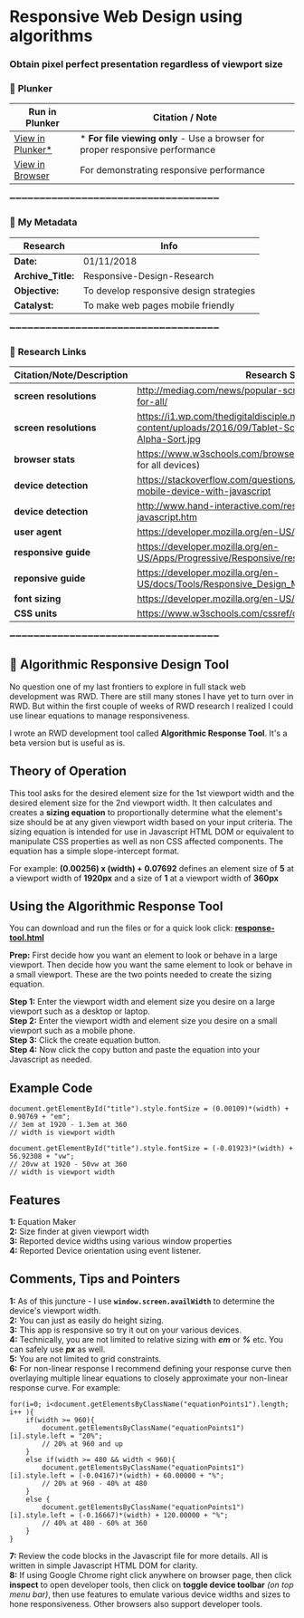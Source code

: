 # Responsive Web Design using algorithms

### **Obtain pixel perfect presentation regardless of viewport size** 


### :arrow_down_small: **Plunker**
Run in Plunker | Citation / Note
----------------------------------------------------------------------------|--------------------------------------------------------
[View in Plunker*](https://plnkr.co/edit/Kycfo9gBu5gfeR5jTkyy?p=info) | * **For file viewing only** - Use a browser for proper responsive performance
[View in Browser](http://www.tarptiedown.com/response/response-tool.html) | For demonstrating responsive performance

:heavy_minus_sign::heavy_minus_sign::heavy_minus_sign::heavy_minus_sign::heavy_minus_sign::heavy_minus_sign::heavy_minus_sign::heavy_minus_sign::heavy_minus_sign::heavy_minus_sign::heavy_minus_sign::heavy_minus_sign::heavy_minus_sign::heavy_minus_sign::heavy_minus_sign::heavy_minus_sign::heavy_minus_sign::heavy_minus_sign::heavy_minus_sign::heavy_minus_sign::heavy_minus_sign::heavy_minus_sign::heavy_minus_sign::heavy_minus_sign::heavy_minus_sign::heavy_minus_sign::heavy_minus_sign::heavy_minus_sign::heavy_minus_sign::heavy_minus_sign::heavy_minus_sign::heavy_minus_sign::heavy_minus_sign::heavy_minus_sign::heavy_minus_sign:

### :arrow_down_small: **My Metadata**
**Research**          |  **Info** 
------------------- | ------------------------------------------------------------------------
**Date:**           | 01/11/2018
**Archive_Title:**  | Responsive-Design-Research
**Objective:**      | To develop responsive design strategies
**Catalyst:**       | To make web pages mobile friendly                                                                   

:heavy_minus_sign::heavy_minus_sign::heavy_minus_sign::heavy_minus_sign::heavy_minus_sign::heavy_minus_sign::heavy_minus_sign::heavy_minus_sign::heavy_minus_sign::heavy_minus_sign::heavy_minus_sign::heavy_minus_sign::heavy_minus_sign::heavy_minus_sign::heavy_minus_sign::heavy_minus_sign::heavy_minus_sign::heavy_minus_sign::heavy_minus_sign::heavy_minus_sign::heavy_minus_sign::heavy_minus_sign::heavy_minus_sign::heavy_minus_sign::heavy_minus_sign::heavy_minus_sign::heavy_minus_sign::heavy_minus_sign::heavy_minus_sign::heavy_minus_sign::heavy_minus_sign::heavy_minus_sign::heavy_minus_sign::heavy_minus_sign::heavy_minus_sign:

### :arrow_down_small: **Research Links**
**Citation/Note/Description**    | **Research Sources**                                                
---------------------- | ---------------------------------------------------------------------------
**screen resolutions** | http://mediag.com/news/popular-screen-resolutions-designing-for-all/ 
**screen resolutions** | https://i1.wp.com/thedigitaldisciple.net/wp-content/uploads/2016/09/Tablet-Screen-Master-2016-09-21-Alpha-Sort.jpg
**browser stats**      | https://www.w3schools.com/browsers/default.asp   (browser statistics for all devices) 
**device detection**   | https://stackoverflow.com/questions/6666907/how-to-detect-a-mobile-device-with-javascript 
**device detection**   | http://www.hand-interactive.com/resources/detect-mobile-javascript.htm
**user agent**         | https://developer.mozilla.org/en-US/search?q=navigator.userAgent
**responsive guide**   | https://developer.mozilla.org/en-US/Apps/Progressive/Responsive/responsive_design_building_blocks
**reponsive guide**    | https://developer.mozilla.org/en-US/docs/Tools/Responsive_Design_Mode
**font sizing**        | https://developer.mozilla.org/en-US/docs/Web/CSS/font-size
**CSS units**          | https://www.w3schools.com/cssref/css_units.asp

:heavy_minus_sign::heavy_minus_sign::heavy_minus_sign::heavy_minus_sign::heavy_minus_sign::heavy_minus_sign::heavy_minus_sign::heavy_minus_sign::heavy_minus_sign::heavy_minus_sign::heavy_minus_sign::heavy_minus_sign::heavy_minus_sign::heavy_minus_sign::heavy_minus_sign::heavy_minus_sign::heavy_minus_sign::heavy_minus_sign::heavy_minus_sign::heavy_minus_sign::heavy_minus_sign::heavy_minus_sign::heavy_minus_sign::heavy_minus_sign::heavy_minus_sign::heavy_minus_sign::heavy_minus_sign::heavy_minus_sign::heavy_minus_sign::heavy_minus_sign::heavy_minus_sign::heavy_minus_sign::heavy_minus_sign::heavy_minus_sign::heavy_minus_sign:

## :arrow_down_small: **Algorithmic Responsive Design Tool**

No question one of my last frontiers to explore in full stack web development was RWD. There are still many stones I have yet to turn over in RWD. But within the first couple of weeks of RWD research I realized I could use linear equations to manage responsiveness.

I wrote an RWD development tool called **Algorithmic Response Tool**. It's a beta version but is useful as is.

## Theory of Operation
This tool asks for the desired element size for the 1st viewport width and the desired element size for the 2nd viewport width. It then calculates and creates a **sizing equation** to proportionally determine what the element's size should be at any given viewport width based on your input criteria. The sizing equation is intended for use in Javascript HTML DOM or equivalent to manipulate CSS properties as well as non CSS affected components. The equation has a simple slope-intercept format.

For example: **(0.00256) x (width) + 0.07692** defines an element size
of **5** at a viewport width of **1920px** and a size of **1** at a viewport width of **360px**


## Using the Algorithmic Response Tool
You can download and run the files or for a quick look click: [**response-tool.html**](http://www.tarptiedown.com/response/response-tool.html)

**Prep:** First decide how you want an element to look or behave in a large viewport. Then decide how you want the same element to look or behave in a small viewport. These are the two points needed to create the sizing equation.

**Step 1:** Enter the viewport width and element size you desire on a large viewport such as a desktop or laptop.   
**Step 2:** Enter the viewport width and element size you desire on a small viewport such as a mobile phone.    
**Step 3:** Click the create equation button.    
**Step 4:** Now click the copy button and paste the equation into your Javascript as needed.

## Example Code
    document.getElementById("title").style.fontSize = (0.00109)*(width) + 0.90769 + "em";      
    // 3em at 1920 - 1.3em at 360
    // width is viewport width
    
    document.getElementById("title").style.fontSize = (-0.01923)*(width) + 56.92308 + "vw";  
    // 20vw at 1920 - 50vw at 360
    // width is viewport width
    
    
## Features
**1:** Equation Maker   
**2:** Size finder at given viewport width   
**3:** Reported device widths using various window properties    
**4:** Reported Device orientation using event listener.   

## Comments, Tips and Pointers
**1:** As of this juncture - I use **`window.screen.availWidth`** to determine the device's viewport width.   
**2:** You can just as easily do height sizing.   
**3:** This app is responsive so try it out on your various devices.   
**4:** Technically, you are not limited to relative sizing with ***em*** or ***%*** etc. You can safely use ***px*** as well.   
**5:** You are not limited to grid constraints.   
**6:** For non-linear response I recommend defining your response curve then overlaying multiple linear equations to closely approximate your non-linear response curve. For example:   

    for(i=0; i<document.getElementsByClassName("equationPoints1").length; i++ ){
        if(width >= 960){ 
            document.getElementsByClassName("equationPoints1")[i].style.left = "20%";                               
            // 20% at 960 and up
        } 
        else if(width >= 480 && width < 960){
            document.getElementsByClassName("equationPoints1")[i].style.left = (-0.04167)*(width) + 60.00000 + "%"; 
            // 20% at 960 - 40% at 480
        }
        else {
            document.getElementsByClassName("equationPoints1")[i].style.left = (-0.16667)*(width) + 120.00000 + "%";
            // 40% at 480 - 60% at 360
        }
    }
**7:** Review the code blocks in the Javascript file for more details. All is written in simple Javascript HTML DOM for clarity.   
**8:** If using Google Chrome right click anywhere on browser page, then click **inspect** to open developer tools, then click on **toggle device toolbar** *(on top menu bar)*, then use features to emulate various device widths and sizes to hone responsiveness. Other browsers also support developer tools.
